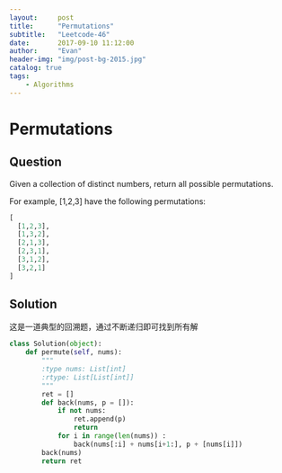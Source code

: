 ```yaml
---
layout:     post
title:      "Permutations"
subtitle:   "Leetcode-46"
date:       2017-09-10 11:12:00
author:     "Evan"
header-img: "img/post-bg-2015.jpg"
catalog: true
tags:
    - Algorithms
---
```


# Permutations
## Question
Given a collection of distinct numbers, return all possible permutations.

For example,
[1,2,3] have the following permutations:
```py
[
  [1,2,3],
  [1,3,2],
  [2,1,3],
  [2,3,1],
  [3,1,2],
  [3,2,1]
]
```
## Solution
这是一道典型的回溯题，通过不断递归即可找到所有解
```py
class Solution(object):
    def permute(self, nums):
        """
        :type nums: List[int]
        :rtype: List[List[int]]
        """
        ret = []
        def back(nums, p = []):
            if not nums:
                ret.append(p)
                return
            for i in range(len(nums)) :
                back(nums[:i] + nums[i+1:], p + [nums[i]])
        back(nums)
        return ret
```